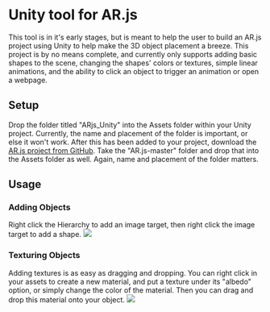 # Unity tool for AR.js
This tool is in it's early stages, but is meant to help the user to build an AR.js project using Unity to help make the 3D object placement a breeze. This project is by no means complete, and currently only supports adding basic shapes to the scene, changing the shapes' colors or textures, simple linear animations, and the ability to click an object to trigger an animation or open a webpage.

## Setup
Drop the folder titled "ARjs_Unity" into the Assets folder within your Unity project. Currently, the name and placement of the folder is important, or else it won't work. After this has been added to your project, download the [AR.js project from GitHub](https://github.com/jeromeetienne/AR.js). Take the "AR.js-master" folder and drop that into the Assets folder as well. Again, name and placement of the folder matters.

## Usage

### Adding Objects
Right click the Hierarchy to add an image target, then right click the image target to add a shape.
![](adding_image_target_and_cube.gif)

### Texturing Objects
Adding textures is as easy as dragging and dropping. You can right click in your assets to create a new material, and put a texture under its "albedo" option, or simply change the color of the material. Then you can drag and drop this material onto your object.
![](adding_textures.gif)


